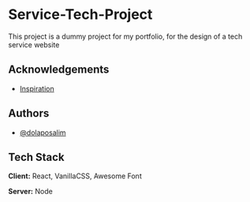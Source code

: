 # Service-Tech-Project
This project is a dummy project for my portfolio, for the design of a tech service website

## Acknowledgements

 - [Inspiration](https://pinterest.com)

 ## Authors

- [@dolaposalim](https://www.github.com/dolaposalim)

## Tech Stack

**Client:** React, VanillaCSS, Awesome Font

**Server:** Node
